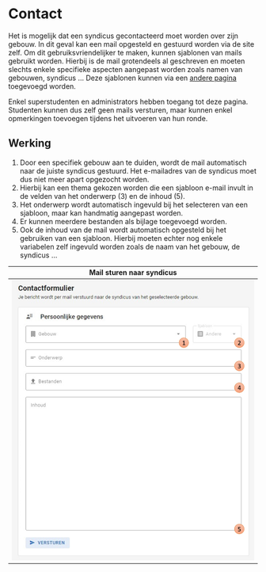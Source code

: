 # Contact
Het is mogelijk dat een syndicus gecontacteerd moet worden over zijn gebouw.
In dit geval kan een mail opgesteld en gestuurd worden via de site zelf.
Om dit gebruiksvriendelijker te maken, kunnen sjablonen van mails gebruikt worden.
Hierbij is de mail grotendeels al geschreven en moeten slechts enkele specifieke aspecten aangepast worden zoals namen van gebouwen, syndicus ...
Deze sjablonen kunnen via een [andere pagina](../administration/email-sjablonen.md) toegevoegd worden.

Enkel superstudenten en administrators hebben toegang tot deze pagina.
Studenten kunnen dus zelf geen mails versturen,
maar kunnen enkel opmerkingen toevoegen tijdens het uitvoeren van hun ronde.

## Werking
1. Door een specifiek gebouw aan te duiden, wordt de mail automatisch naar de juiste syndicus gestuurd.
   Het e-mailadres van de syndicus moet dus niet meer apart opgezocht worden.
2. Hierbij kan een thema gekozen worden die een sjabloon e-mail invult in de velden van het onderwerp (3) en de inhoud (5).
3. Het onderwerp wordt automatisch ingevuld bij het selecteren van een sjabloon, maar kan handmatig aangepast worden.
4. Er kunnen meerdere bestanden als bijlage toegevoegd worden.
5. Ook de inhoud van de mail wordt automatisch opgesteld bij het gebruiken van een sjabloon.
   Hierbij moeten echter nog enkele variabelen zelf ingevuld worden zoals de naam van het gebouw, de syndicus ...


|       Mail sturen naar syndicus        |
|:--------------------------------------:|
| ![](../../assets/contact_syndicus.jpg) |

